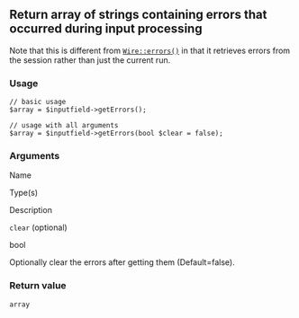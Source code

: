 Return array of strings containing errors that occurred during input processing
-------------------------------------------------------------------------------

Note that this is different from [`Wire::errors()`](/api/ref/wire/errors/) in that it retrieves errors from the session rather than just the current run.

### Usage

    // basic usage
    $array = $inputfield->getErrors();
    
    // usage with all arguments
    $array = $inputfield->getErrors(bool $clear = false);

### Arguments

Name

Type(s)

Description

`clear` (optional)

bool

Optionally clear the errors after getting them (Default=false).

### Return value

`array`

